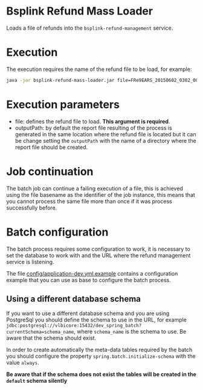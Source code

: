 # Bsplink Refund Mass Loader

Loads a file of refunds into the `bsplink-refund-management` service.

# Execution

The execution requires the name of the refund file to be load, for example:

```bash
java -jar bsplink-refund-mass-loader.jar file=FRe9EARS_20150602_0302_003
```

# Execution parameters

- file: defines the refund file to load. **This argument is required**.
- outputPath: by default the report file resulting of the process is generated in the same location
  where the refund file is located but it can be change setting the `outputPath` with the name of
  a directory where the report file should be created.

# Job continuation

The batch job can continue a failing execution of a file, this is achieved using the file basename
as the identifier of the job instance, this means that you cannot process the same file more than
once if it was process successfully before.

# Batch configuration

The batch process requires some configuration to work, it is necessary to set the database to work
with and the URL where the refund management service is listening.

The file [config/application-dev.yml.example](config/application-dev.yml.example) contains a
configuration example that you can use as base to configure the batch process.

## Using a different database schema

If you want to use a different database schema and you are using PostgreSql you should define the
schema to use in the URL, for example
`jdbc:postgresql://vlbicore:15432/dev_spring_batch?currentSchema=schema_name`,
where `schema_name` is the schema to use. Be aware that the schema should exist.

In order to create automatically the meta-data tables required by the batch you should configure
the property `spring.batch.initialize-schema` with the value `always`.

**Be aware that if the schema does not exist the tables will be created in the `default` schema silently**
